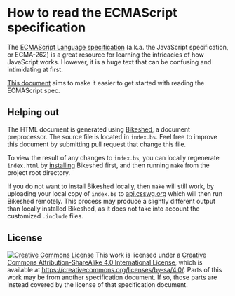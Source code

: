 # How to read the ECMAScript specification

The [ECMAScript Language specification](https://tc39.es/ecma262/) (a.k.a. the
JavaScript specification, or ECMA-262) is a great resource for learning the
intricacies of how JavaScript works. However, it is a huge text that can be
confusing and intimidating at first.

[This document](https://timothygu.me/es-howto/) aims to make it easier to get
started with reading the ECMAScript spec.

## Helping out

The HTML document is generated using
[Bikeshed](https://tabatkins.github.io/bikeshed/), a document preprocessor. The
source file is located in `index.bs`. Feel free to improve this document by
submitting pull request that change this file.

To view the result of any changes to `index.bs`, you can locally regenerate
`index.html` by [installing](https://tabatkins.github.io/bikeshed/#installing)
Bikeshed first, and then running `make` from the project root directory. 

If you do not want to install Bikeshed locally, then `make` will still work, by
uploading your local copy of `index.bs` to
[api.csswg.org](https://api.csswg.org/bikeshed/) which will then run Bikeshed
remotely. This process may produce a slightly different output than locally
installed Bikeshed, as it does not take into account the customized `.include`
files.

## License

[![Creative Commons
License](https://mirrors.creativecommons.org/presskit/buttons/80x15/svg/by-sa.svg)][cc-by-sa-4.0]
This work is licensed under a [Creative Commons Attribution-ShareAlike 4.0
International License][cc-by-sa-4.0], which is available at
https://creativecommons.org/licenses/by-sa/4.0/. Parts of this work may be from
another specification document. If so, those parts are instead covered by the
license of that specification document.

[cc-by-sa-4.0]: https://creativecommons.org/licenses/by-sa/4.0/
